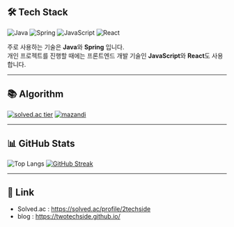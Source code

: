 ## 🛠️ Tech Stack
![Java](https://img.shields.io/badge/Java-007396?style=for-the-badge&logo=openjdk&logoColor=white)
![Spring](https://img.shields.io/badge/Spring-6DB33F?style=for-the-badge&logo=spring&logoColor=white)
![JavaScript](https://img.shields.io/badge/JavaScript-F7DF1E?style=for-the-badge&logo=javascript&logoColor=black)
![React](https://img.shields.io/badge/React-61DAFB?style=for-the-badge&logo=react&logoColor=black)

주로 사용하는 기술은 **Java**와 **Spring** 입니다.   
개인 프로젝트를 진행할 때에는 프론트엔드 개발 기술인 **JavaScript**와 **React**도 사용합니다.   

- - -
## 📚 Algorithm

[![solved.ac tier](http://mazassumnida.wtf/api/v2/generate_badge?boj=2techside)](https://solved.ac/profile/2techside)
[![mazandi](http://mazandi.herokuapp.com/api?handle=2techside&theme=warm)](https://solved.ac/profile/2techside)

- - - 
## 📊 GitHub Stats

![Top Langs](https://github-readme-stats.vercel.app/api/top-langs/?username=twotechside&layout=compact)
[![GitHub Streak](https://github-readme-streak-stats.herokuapp.com/?user=twotechside&theme=default)](https://git.io/streak-stats)

- - -
## 🔗 Link
- Solved.ac : https://solved.ac/profile/2techside
- blog : https://twotechside.github.io/
